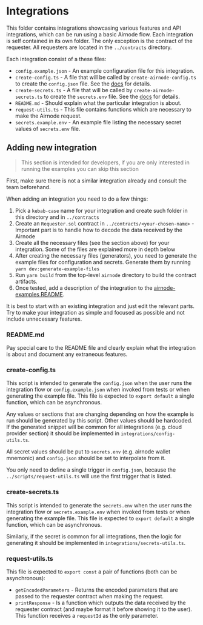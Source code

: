# Integrations

This folder contains integrations showcasing various features and API integrations, which can be run using a basic
Airnode flow. Each integration is self contained in its own folder. The only exception is the contract of the requester.
All requesters are located in the `../contracts` directory.

Each integration consist of a these files:

- `config.example.json` - An example configuration file for this integration.
- `create-config.ts` - A file that will be called by `create-airnode-config.ts` to create the `config.json` file. See
  the [docs](https://airnode-docs.api3.org/reference/airnode/latest/understand/configuring.html#creating-config-json)
  for details.
- `create-secrets.ts` - A file that will be called by `create-airnode-secrets.ts` to create the `secrets.env` file. See
  the [docs](https://airnode-docs.api3.org/reference/airnode/latest/understand/configuring.html#creating-secrets-env)
  for details.
- `README.md` - Should explain what the particular integration is about.
- `request-utils.ts` - This file contains functions which are necessary to make the Airnode request.
- `secrets.example.env` - An example file listing the necessary secret values of `secrets.env` file.

## Adding new integration

> This section is intended for developers, if you are only interested in running the examples you can skip this section

First, make sure there is not a similar integration already and consult the team beforehand.

When adding an integration you need to do a few things:

1. Pick a `kebab-case` name for your integration and create such folder in this directory and in `../contracts`
2. Create an `Requester.sol` contract in `../contracts/<your-chosen-name>` - Important part is to handle how to decode
   the data received by the Airnode
3. Create all the necessary files (see the section above) for your integration. Some of the files are explained more in
   depth below
4. After creating the necessary files (generators), you need to generate the example files for configuration and
   secrets. Generate them by running `yarn dev:generate-example-files`
5. Run `yarn build` from the top-level `airnode` directory to build the contract artifacts.
6. Once tested, add a description of the integration to the
   [airnode-examples README](https://github.com/api3dao/airnode/blob/master/packages/airnode-examples/README.md).

It is best to start with an existing integration and just edit the relevant parts. Try to make your integration as
simple and focused as possible and not include unnecessary features.

### README.md

Pay special care to the README file and clearly explain what the integration is about and document any extraneous
features.

### create-config.ts

This script is intended to generate the `config.json` when the user runs the integration flow or `config.example.json`
when invoked from tests or when generating the example file. This file is expected to `export default` a single
function, which can be asynchronous.

Any values or sections that are changing depending on how the example is run should be generated by this script. Other
values should be hardcoded. If the generated snippet will be common for all integrations (e.g. cloud provider section)
it should be implemented in `integrations/config-utils.ts`.

All secret values should be put to `secrets.env` (e.g. airnode wallet mnemonic) and `config.json` should be set to
interpolate from it.

You only need to define a single trigger in `config.json`, because the `../scripts/request-utils.ts` will use the first
trigger that is listed.

### create-secrets.ts

This script is intended to generate the `secrets.env` when the user runs the integration flow or `secrets.example.env`
when invoked from tests or when generating the example file. This file is expected to `export default` a single
function, which can be asynchronous.

Similarly, if the secret is common for all integrations, then the logic for generating it should be implemented in
`integrations/secrets-utils.ts`.

### request-utils.ts

This file is expected to `export const` a pair of functions (both can be asynchronous):

- `getEncodedParameters` - Returns the encoded parameters that are passed to the requester contract when making the
  request.
- `printResponse` - Is a function which outputs the data received by the requester contract (and maybe format it before
  showing it to the user). This function receives a `requestId` as the only parameter.
